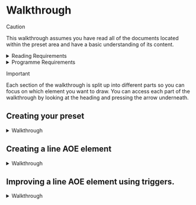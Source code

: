 # Walkthrough
> [!caution]
>This walkthrough assumes you have read all of the documents located within the preset area and have a basic understanding of its content.

</details>

<details>
<summary>Reading Requirements</summary>
<ul>
  <li>
    
[Element Types](/Presets/ELEMENTTYPES.md) </li>
  
<li>
    
[Editing Elements](/Presets/EDITINGELEMENTS.md) </li>

<li>
    
[Trigger Types](/Presets/TRIGGERTYPES.md) </li>
</ul>  
</details>

<details>
<summary>Programme Requirements</summary>
<ul>
  <li>
    
[Dalamud](https://github.com/goatcorp/Dalamud)</li>
  
<li>

[Splatoon](https://github.com/PunishXIV/Splatoon)</li>

<li>
    
[A Realm Recorded](https://github.com/UnknownX7/ARealmRecorded) with a recording of The Bowl Of Embers Extreme that shows up to crimson cyclone. </li>

<li>
    
[ACT](https://advancedcombattracker.com/download.php) and [Trigevent](https://triggevent.io/) with a log of the recording from A Realm Recorded. </li>

</ul>  
</details>

> [!important]
> Each section of the walkthrough is split up into different parts so you can focus on which element you want to draw. You can access each part of the walkthrough by looking at the heading and pressing the arrow underneath.

## Creating your preset

<details>
  
<summary>Walkthrough</summary></summary>
<ul>
  <li>
    
  Step 1: Create a layout and call it EX - The Bowl Of Embers.
  ![layoutcreation](/docs/images/walkthrough/createlayout.png)
  
  </li>
  
  <li>
    
  Step 2: Add an element and name it something that will enable you to identify which element it is later on.
  ![elementcreation](/docs/images/walkthrough/elementcreate.png)
  
  </li>
</ul>

</details>
  
## Creating a line AOE element

<details>
  
<summary>Walkthrough</summary></summary>

This section will teach you how to create a cone element. For this particular section, we will be using the skill 'Crimson Cyclone'. 

![lines](/docs/images/walkthrough/ifritlines.gif)

Looking at the cast bar, Crimson Cyclone has a cast time of about 3 seconds and the skill moves ifrit along the whole map, so the length is quite long. The width of the skill also looks to be about the size of Ifrits body. You can see that The fact it has a cast time means we can enable the draw to show the second Ifrit begins casting the skill, giving us plenty of time to see the safe spots.
<ul>
  <li>
    
Step 1: Set your element type to 'line relative to object'. This will make the line attach to an object, rather than a set of points on the map.
![coneoption](/docs/images/walkthrough/lineobject.png)</li>

<li>
  
Step2: Find the NPC ID    
 - We need to find the NPC ID to enable splatoon to know which NPC the skill is going to be cast from. In this case, the NPC is Ifrit. Splatoon enables you to grab the NPC ID by targetting the NPC and clicking the target button once you have set the Single attribute to NPC. This shows us that Ifrit has an NPC ID of 0x4A1.
![target](/docs/images/walkthrough/targetoption.png)</li>

<li>
  
Step 3: While casting and Skill ID
 - We need to find the skill ID to enable us to create the element. In this case, we already know that the skill name is Crimson Cyclone, so we can look through our Trigevent log and see that Crimson Cyclone has a skill ID of 1532. For some fights, Splatoon already gives us the ID of the skill when we type it in. By ticking the box next to 'While casting', we are telling Splatoon that we want this element to draw when Ifrit is casting this skill.</li>
![whilecasting](/docs/images/walkthrough/whilecasting.png)

<li>

Step 4: Setting the width and length of the element
 - We know that the element has a long range, making it as long as the map puts it at 44. Making it as wide as Ifrit's body makes the radius 6. Particularly in new fights, we have to do some trial and error testing and gathering IDs of skills and NPCs from splatoon's logging feature, which is explained above.
![account for rotation](/docs/images/walkthrough/accountrotate.png)
 - We then want to make Point A have Y:44 (the length) and change the radius to be 6.
![yandradius](/docs/images/walkthrough/yandradius.png)

</li>


If you did everything correctly, your Crimson Cyclone element should draw correctly when Ifrit begins to cast, giving you time to find the safe spots.

![ifritlinedraw](/docs/images/walkthrough/ifritlinecomplete.gif)

</details>

## Improving a line AOE element using triggers.

<details>
  
<summary>Walkthrough</summary></summary>

This section will teach you how to expand upon the created line AOE using triggers. 

![ifritlinedraw](/docs/images/walkthrough/ifritlinecomplete.gif)

A big issue with the line AOE created above is that it requires Ifrit to be casting to display. In a mechanic where there are several NPCS that all cast the same spell ID and you are required to find multiple safe spots, it can be tricky. To this end, a trigger can be used to effectively draw ALL of the Ifrit line AOEs at the same time. This can create scenarios where there are evident safe spots within the mechanic that are not usually seen when solving them naturally.

<ul>
  <li>
    
  Step 1: Press the layout name you made earlier and press the group menu at the top of the page.
  
  ![groupname](/docs/images/walkthrough/groupname.png)
  
  </li>
  
  <li>
    
  Step 2: Scroll down to the bottom and type the name you want your grop of elements to be called and press "add".
  
  ![creategroup](/docs/images/walkthrough/creategroup.png)
  
  </li>

  <li>
    
  Step 3: The layout should now be under the group you created. From now on, when creating new layouts, you can assign them to this group so they appear under the heading. This is useful when creating more advanced elements, where some need triggers and some do not.
  
  ![grouped](/docs/images/walkthrough/grouped.png)
  
  </li>

  <li>
    
  Step 4: Change the display condition to "on trigger only" and down the bottom of the page, tick the "Enable Trigger" button. Make sure you change the option to "Show at log message" and put the log message to 1532 - the skill ID for crimson Cyclone.
  
  ![grouped](/docs/images/walkthrough/enabletrigger.png)
  
  </li>

   <li>
    
  Step 5: Now make sure you untick "While casting" and tick "Visible characters only" in the element options as we are now using a trigger rather than a cast to draw these elements.

  </li>
</ul>

If you did all the steps correctly, you should now notice that your elements draw on all of the Ifrits the moment the first begins their cast. This means you can see the safe spots instantly, rather than running around the arena dodging each ifrit!

![ifritlinedraw](/docs/images/walkthrough/infrittrigger.gif)

</details>


